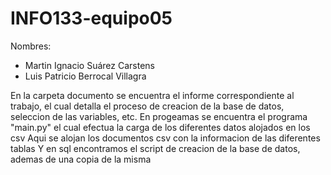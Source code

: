 # INFO133-equipo05
Nombres:
  - Martin Ignacio Suárez Carstens
  - Luis Patricio Berrocal Villagra

    
En la carpeta documento se encuentra el informe correspondiente al trabajo, el cual detalla el proceso de creacion de la base de datos, seleccion de las variables, etc.
En progeamas se encuentra el programa "main.py" el cual efectua la carga de los diferentes datos alojados en los csv 
Aqui se alojan los documentos csv con la informacion de las diferentes tablas
Y en sql encontramos el script de creacion de la base de datos, ademas de una copia de la misma
